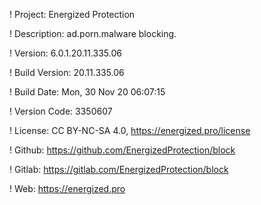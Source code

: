 ! Project: Energized Protection

! Description: ad.porn.malware blocking.

! Version: 6.0.1.20.11.335.06

! Build Version: 20.11.335.06

! Build Date: Mon, 30 Nov 20 06:07:15

! Version Code: 3350607

! License: CC BY-NC-SA 4.0, https://energized.pro/license

! Github: https://github.com/EnergizedProtection/block

! Gitlab: https://gitlab.com/EnergizedProtection/block


! Web: https://energized.pro
